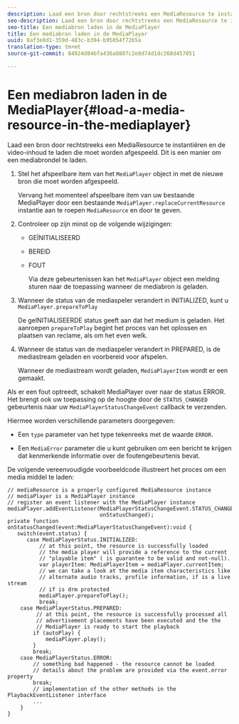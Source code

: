 ```yaml
---
description: Laad een bron door rechtstreeks een MediaResource te instantiëren en de video-inhoud te laden die moet worden afgespeeld. Dit is een manier om een mediabrondel te laden.
seo-description: Laad een bron door rechtstreeks een MediaResource te instantiëren en de video-inhoud te laden die moet worden afgespeeld. Dit is een manier om een mediabrondel te laden.
seo-title: Een mediabron laden in de MediaPlayer
title: Een mediabron laden in de MediaPlayer
uuid: 8af3e8d1-359d-483c-b394-b95054f7265a
translation-type: tm+mt
source-git-commit: 84924d84bfa436a8807c2e8d74d1dc268d457051

---
```



# Een mediabron laden in de MediaPlayer{#load-a-media-resource-in-the-mediaplayer}

Laad een bron door rechtstreeks een MediaResource te instantiëren en de video-inhoud te laden die moet worden afgespeeld. Dit is een manier om een mediabrondel te laden.

1. Stel het afspeelbare item van het `MediaPlayer` object in met de nieuwe bron die moet worden afgespeeld.

   Vervang het momenteel afspeelbare item van uw bestaande MediaPlayer door een bestaande `MediaPlayer.replaceCurrentResource` instantie aan te roepen `MediaResource` en door te geven.

1. Controleer op zijn minst op de volgende wijzigingen:

   * GEÏNITIALISEERD
   * BEREID
   * FOUT

      Via deze gebeurtenissen kan het `MediaPlayer` object een melding sturen naar de toepassing wanneer de mediabron is geladen.

1. Wanneer de status van de mediaspeler verandert in INITIALIZED, kunt u `MediaPlayer.prepareToPlay`

   De geINITIALISEERDE status geeft aan dat het medium is geladen. Het aanroepen `prepareToPlay` begint het proces van het oplossen en plaatsen van reclame, als om het even welk.

1. Wanneer de status van de mediaspeler verandert in PREPARED, is de mediastream geladen en voorbereid voor afspelen.

   Wanneer de mediastream wordt geladen, `MediaPlayerItem` wordt er een gemaakt.

Als er een fout optreedt, schakelt MediaPlayer over naar de status ERROR. Het brengt ook uw toepassing op de hoogte door de `STATUS_CHANGED` gebeurtenis naar uw `MediaPlayerStatusChangeEvent` callback te verzenden.

Hiermee worden verschillende parameters doorgegeven:
* Een `type` parameter van het type tekenreeks met de waarde `ERROR`.

* Een `MediaError` parameter die u kunt gebruiken om een bericht te krijgen dat kenmerkende informatie over de foutengebeurtenis bevat.


<!--<a id="example_3774607C6F08473282CF0CB7F3D82373"></a>-->

De volgende vereenvoudigde voorbeeldcode illustreert het proces om een media middel te laden:

```
// mediaResource is a properly configured MediaResource instance 
// mediaPlayer is a MediaPlayer instance 
// register an event listener with the MediaPlayer instance 
mediaPlayer.addEventListener(MediaPlayerStatusChangeEvent.STATUS_CHANGED,  
                             onStatusChanged); 
private function onStatusChanged(event:MediaPlayerStatusChangeEvent):void { 
   switch(event.status) { 
      case MediaPlayerStatus.INITIALIZED: 
          // at this point, the resource is successfully loaded 
          // the media player will provide a reference to the current 
          // "playable item" ( is guarantee to be valid and not-null). 
          var playerItem: MediaPlayerItem = mediaPlayer.currentItem; 
          // we can take a look at the media item characteristics like 
          // alternate audio tracks, profile information, if is a live stream 
          // if is drm protected 
          mediaPlayer.prepareToPlay(); 
          break; 
    case MediaPlayerStatus.PREPARED: 
         // at this point, the resource is successfully processed all  
         // advertisement placements have been executed and the the  
         // MediaPlayer is ready to start the playback 
        if (autoPlay) { 
            mediaPlayer.play(); 
        } 
        break; 
    case MediaPlayerStatus.ERROR: 
        // something bad happened - the resource cannot be loaded 
        // details about the problem are provided via the event.error property 
        break; 
        // implementation of the other methods in the PlaybackEventListener interface 
        ... 
    } 
}
```
